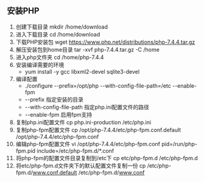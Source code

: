 ## 安装PHP

1. 创建下载目录
mkdir /home/download
2. 进入下载目录
cd /home/download
3. 下载PHP安装包
wget https://www.php.net/distributions/php-7.4.4.tar.gz
4. 解压安装包到home目录
tar -xvf php-7.4.4.tar.gz -C /home
5. 进入php文件夹
cd /home/php-7.4.4
6. 安装编译需要的环境
    * yum install -y gcc libxml2-devel sqlite3-devel
7. 编译配置
    * ./configure --prefix=/opt/php --with-config-file-path=/etc --enable-fpm
    * --prefix 指定安装的目录
    * --with-config-file-path 指定php.ini配置文件的路径
    * --enable-fpm 启用fpm支持
8. 复制php.ini配置文件
cp php.ini-production /etc/php.ini
9. 复制php-fpm配置文件
cp /opt/php-7.4.4/etc/php-fpm.conf.default /opt/php-7.4.4/etc/php-fpm.conf
10. 编辑php-fpm配置文件
vi /opt/php-7.4.4/etc/php-fpm.conf
pid=/run/php-fpm.pid
include=/etc/php-fpm.d/*.conf
11. 将php-fpm的配置文件目录复制到/etc下
cp etc/php-fpm.d /etc/php-fpm.d
12. 将etc/php-fpm.d文件夹下的默认配置文件复制一份
cp /etc/php-fpm.d/www.conf.default /etc/php-fpm.d/www.conf
